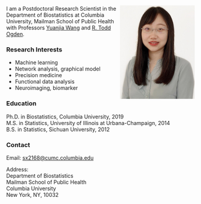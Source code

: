 <img align="right" src="assets/img/bio-photo.jpg" width="200" height="250"> I am a Postdoctoral Research Scientist in the Department of Biostatistics at Columbia University, Mailman School of Public Health with Professors [Yuanjia Wang](https://blogs.cuit.columbia.edu/yw2016/) and [R. Todd Ogden](https://www.publichealth.columbia.edu/people/our-faculty/to166). 


### Research Interests
  * Machine learning
  * Network analysis, graphical model
  * Precision medicine
  * Functional data analysis
  * Neuroimaging, biomarker

### Education
Ph.D. in Biostatistics, Columbia University, 2019 <br/>
M.S. in Statistics, University of Illinois at Urbana-Champaign, 2014 <br/>
B.S. in Statistics, Sichuan University, 2012

### Contact
Email: sx2168@cumc.columbia.edu

Address: <br/> 
Department of Biostatistics<br/> 
Mailman School of Public Health<br/> 
Columbia University<br/> 
New York, NY, 10032
